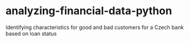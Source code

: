 # analyzing-financial-data-python
Identifying characteristics for good and bad customers for a Czech bank based on loan status  
